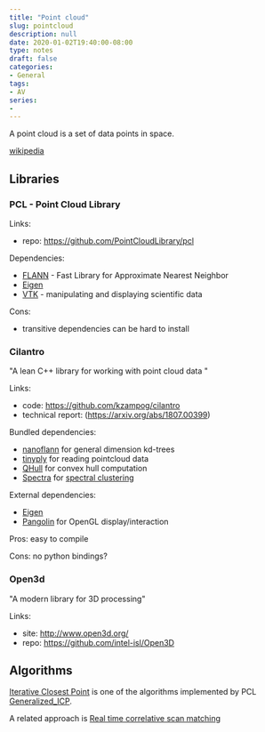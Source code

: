 ```yaml
---
title: "Point cloud"
slug: pointcloud
description: null
date: 2020-01-02T19:40:00-08:00
type: notes
draft: false
categories:
- General
tags:
- AV
series:
-
---
```


A point cloud is a set of data points in space.

<!--more-->

[wikipedia](https://en.wikipedia.org/wiki/Point_cloud)

## Libraries 

### PCL - Point Cloud Library

Links:
* repo: https://github.com/PointCloudLibrary/pcl

Dependencies:

* [FLANN](https://github.com/mariusmuja/flann) - Fast Library for Approximate Nearest Neighbor
* [Eigen](http://eigen.tuxfamily.org/index.php?title=Main_Page)
* [VTK](https://vtk.org/) - manipulating and displaying scientific data

Cons:
* transitive dependencies can be hard to install

### Cilantro

"A lean C++ library for working with point cloud data "

Links:

* code: https://github.com/kzampog/cilantro
* technical report: (https://arxiv.org/abs/1807.00399)

Bundled dependencies:

* [nanoflann](https://github.com/jlblancoc/nanoflann) for general dimension kd-trees
* [tinyply](https://github.com/ddiakopoulos/tinyply) for reading pointcloud data
* [QHull](http://www.qhull.org/) for convex hull computation
* [Spectra](https://github.com/yixuan/spectra) for [spectral clustering](https://en.wikipedia.org/wiki/Spectral_clustering)

External dependencies:

* [Eigen](http://eigen.tuxfamily.org/index.php?title=Main_Page)
* [Pangolin](https://github.com/stevenlovegrove/Pangolin) for OpenGL display/interaction

Pros: easy to compile

Cons: no python bindings?

### Open3d
"A modern library for 3D processing"

Links:

* site: http://www.open3d.org/
* repo: https://github.com/intel-isl/Open3D

## Algorithms

[Iterative Closest
Point](https://en.wikipedia.org/wiki/Iterative_closest_point) is one of the
algorithms implemented by PCL
[Generalized_ICP](http://www.robots.ox.ac.uk/~avsegal/resources/papers/Generalized_ICP.pdf).
 

A related approach is [Real time correlative scan matching](https://april.eecs.umich.edu/media/pdfs/olson2009icra.pdf)
